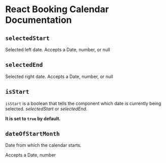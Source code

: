 # React Booking Calendar Documentation

## `selectedStart`

Selected left date. Accepts a Date, number, or null

## `selectedEnd`

Selected right date. Accepts a Date, number, or null

## `isStart`

`isStart` is a boolean that tells the component which date is currently being selected. *selectedStart* or *selectedEnd*.

**It is set to `true` by default.**

## `dateOfStartMonth`

Date from which the calendar starts. 

Accepts a Date, number
